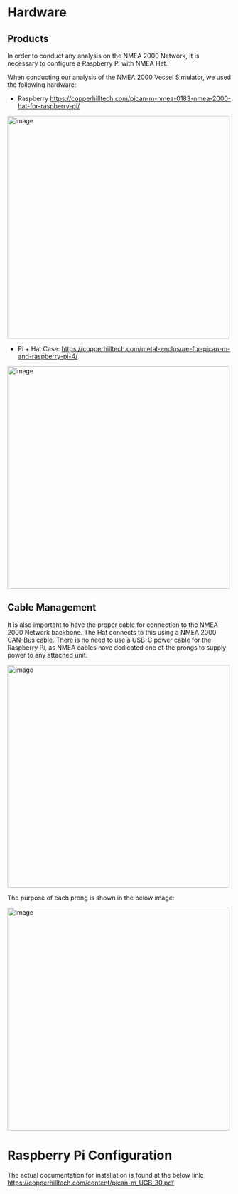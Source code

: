 # **Hardware**

## Products

In order to conduct any analysis on the NMEA 2000 Network, it is necessary to configure a Raspberry Pi with NMEA Hat.

When conducting our analysis of the NMEA 2000 Vessel Simulator, we used the following hardware:
- Raspberry https://copperhilltech.com/pican-m-nmea-0183-nmea-2000-hat-for-raspberry-pi/

<img width="500" alt="image" src="https://github.com/user-attachments/assets/cb3574d2-6b94-4899-9415-9115c67e0be5" />


- Pi + Hat Case: https://copperhilltech.com/metal-enclosure-for-pican-m-and-raspberry-pi-4/

<img width="500" alt="image" src="https://github.com/user-attachments/assets/dafb64e9-8f75-4b61-9134-bf21aa1c3a99" />

## Cable Management
  
It is also important to have the proper cable for connection to the NMEA 2000 Network backbone. The Hat connects to this using a NMEA 2000 CAN-Bus cable. There is no need to use a USB-C power cable for the Raspberry Pi, as NMEA cables have dedicated one of the prongs to supply power to any attached unit.


<img width="500" alt="image" src="https://github.com/user-attachments/assets/11078809-ca95-456a-9683-19db843fce35" />

The purpose of each prong is shown in the below image:

<img width="500" alt="image" src="https://github.com/user-attachments/assets/1894c956-07bd-43c7-b07e-782f17a705ca" />


# **Raspberry Pi Configuration**
The actual documentation for installation is found at the below link:
https://copperhilltech.com/content/pican-m_UGB_30.pdf


